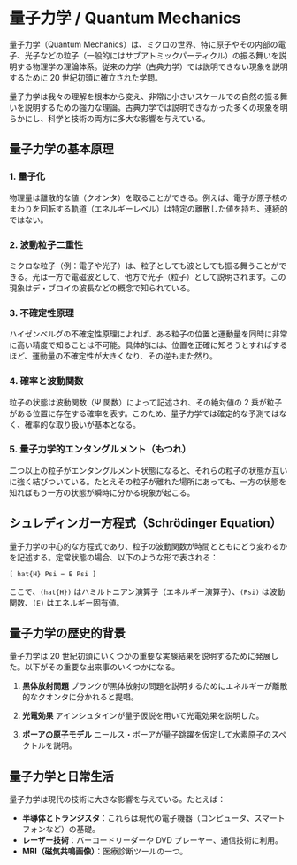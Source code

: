 # 量子力学 / Quantum Mechanics

量子力学（Quantum Mechanics）は、ミクロの世界、特に原子やその内部の電子、光子などの粒子（一般的にはサブアトミックパーティクル）の振る舞いを説明する物理学の理論体系。従来の力学（古典力学）では説明できない現象を説明するために 20 世紀初頭に確立された学問。

量子力学は我々の理解を根本から変え、非常に小さいスケールでの自然の振る舞いを説明するための強力な理論。古典力学では説明できなかった多くの現象を明らかにし、科学と技術の両方に多大な影響を与えている。

## 量子力学の基本原理

### 1. **量子化**

物理量は離散的な値（クオンタ）を取ることができる。例えば、電子が原子核のまわりを回転する軌道（エネルギーレベル）は特定の離散した値を持ち、連続的ではない。

### 2. **波動粒子二重性**

ミクロな粒子（例：電子や光子）は、粒子としても波としても振る舞うことができる。光は一方で電磁波として、他方で光子（粒子）として説明されます。この現象はデ・ブロイの波長などの概念で知られている。

### 3. **不確定性原理**

ハイゼンベルグの不確定性原理によれば、ある粒子の位置と運動量を同時に非常に高い精度で知ることは不可能。具体的には、位置を正確に知ろうとすればするほど、運動量の不確定性が大きくなり、その逆もまた然り。

### 4. **確率と波動関数**

粒子の状態は波動関数（Ψ 関数）によって記述され、その絶対値の 2 乗が粒子がある位置に存在する確率を表す。このため、量子力学では確定的な予測ではなく、確率的な取り扱いが基本となる。

### 5. **量子力学的エンタングルメント（もつれ）**

二つ以上の粒子がエンタングルメント状態になると、それらの粒子の状態が互いに強く結びついている。たとえその粒子が離れた場所にあっても、一方の状態を知ればもう一方の状態が瞬時に分かる現象が起こる。

## シュレディンガー方程式（Schrödinger Equation）

量子力学の中心的な方程式であり、粒子の波動関数が時間とともにどう変わるかを記述する。定常状態の場合、以下のような形で表される：

```
[ hat{H} Psi = E Psi ]
```

ここで、`(hat{H})` はハミルトニアン演算子（エネルギー演算子）、`(Psi)` は波動関数、`(E)` はエネルギー固有値。

## 量子力学の歴史的背景

量子力学は 20 世紀初頭にいくつかの重要な実験結果を説明するために発展した。以下がその重要な出来事のいくつかになる。

1. **黒体放射問題**
   プランクが黒体放射の問題を説明するためにエネルギーが離散的なクオンタに分かれると提唱。

2. **光電効果**
   アインシュタインが量子仮説を用いて光電効果を説明した。

3. **ボーアの原子モデル**
   ニールス・ボーアが量子跳躍を仮定して水素原子のスペクトルを説明。

## 量子力学と日常生活

量子力学は現代の技術に大きな影響を与えている。たとえば：

- **半導体とトランジスタ**：これらは現代の電子機器（コンピュータ、スマートフォンなど）の基礎。
- **レーザー技術**：バーコードリーダーや DVD プレーヤー、通信技術に利用。
- **MRI（磁気共鳴画像）**：医療診断ツールの一つ。
